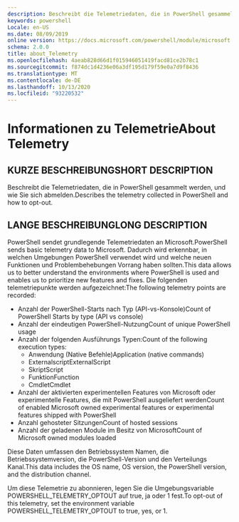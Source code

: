 ```yaml
---
description: Beschreibt die Telemetriedaten, die in PowerShell gesammelt werden, und wie Sie sich abmelden.
keywords: powershell
Locale: en-US
ms.date: 08/09/2019
online version: https://docs.microsoft.com/powershell/module/microsoft.powershell.core/about/about_telemetry?view=powershell-7&WT.mc_id=ps-gethelp
schema: 2.0.0
title: about_Telemetry
ms.openlocfilehash: 4aeab828d66d1f015946051419facd81ce2b78c1
ms.sourcegitcommit: f874dc1d4236e06a3df195d179f59e0a7d9f8436
ms.translationtype: MT
ms.contentlocale: de-DE
ms.lasthandoff: 10/13/2020
ms.locfileid: "93220532"
---
```

# <a name="about-telemetry"></a><span data-ttu-id="2ba96-104">Informationen zu Telemetrie</span><span class="sxs-lookup"><span data-stu-id="2ba96-104">About Telemetry</span></span>

## <a name="short-description"></a><span data-ttu-id="2ba96-105">KURZE BESCHREIBUNG</span><span class="sxs-lookup"><span data-stu-id="2ba96-105">SHORT DESCRIPTION</span></span>

<span data-ttu-id="2ba96-106">Beschreibt die Telemetriedaten, die in PowerShell gesammelt werden, und wie Sie sich abmelden.</span><span class="sxs-lookup"><span data-stu-id="2ba96-106">Describes the telemetry collected in PowerShell and how to opt-out.</span></span>

## <a name="long-description"></a><span data-ttu-id="2ba96-107">LANGE BESCHREIBUNG</span><span class="sxs-lookup"><span data-stu-id="2ba96-107">LONG DESCRIPTION</span></span>

<span data-ttu-id="2ba96-108">PowerShell sendet grundlegende Telemetriedaten an Microsoft.</span><span class="sxs-lookup"><span data-stu-id="2ba96-108">PowerShell sends basic telemetry data to Microsoft.</span></span>
<span data-ttu-id="2ba96-109">Dadurch wird erkennbar, in welchen Umgebungen PowerShell verwendet wird und welche neuen Funktionen und Problembehebungen Vorrang haben sollten.</span><span class="sxs-lookup"><span data-stu-id="2ba96-109">This data allows us to better understand the environments where PowerShell is used and enables us to prioritize new features and fixes.</span></span>
<span data-ttu-id="2ba96-110">Die folgenden telemetriepunkte werden aufgezeichnet:</span><span class="sxs-lookup"><span data-stu-id="2ba96-110">The following telemetry points are recorded:</span></span>

- <span data-ttu-id="2ba96-111">Anzahl der PowerShell-Starts nach Typ (API-vs-Konsole)</span><span class="sxs-lookup"><span data-stu-id="2ba96-111">Count of PowerShell Starts by type (API vs console)</span></span>
- <span data-ttu-id="2ba96-112">Anzahl der eindeutigen PowerShell-Nutzung</span><span class="sxs-lookup"><span data-stu-id="2ba96-112">Count of unique PowerShell usage</span></span>
- <span data-ttu-id="2ba96-113">Anzahl der folgenden Ausführungs Typen:</span><span class="sxs-lookup"><span data-stu-id="2ba96-113">Count of the following execution types:</span></span>
  - <span data-ttu-id="2ba96-114">Anwendung (Native Befehle)</span><span class="sxs-lookup"><span data-stu-id="2ba96-114">Application (native commands)</span></span>
  - <span data-ttu-id="2ba96-115">Externalscript</span><span class="sxs-lookup"><span data-stu-id="2ba96-115">ExternalScript</span></span>
  - <span data-ttu-id="2ba96-116">Skript</span><span class="sxs-lookup"><span data-stu-id="2ba96-116">Script</span></span>
  - <span data-ttu-id="2ba96-117">Funktion</span><span class="sxs-lookup"><span data-stu-id="2ba96-117">Function</span></span>
  - <span data-ttu-id="2ba96-118">Cmdlet</span><span class="sxs-lookup"><span data-stu-id="2ba96-118">Cmdlet</span></span>
- <span data-ttu-id="2ba96-119">Anzahl der aktivierten experimentellen Features von Microsoft oder experimentelle Features, die mit PowerShell ausgeliefert werden</span><span class="sxs-lookup"><span data-stu-id="2ba96-119">Count of enabled Microsoft owned experimental features or experimental features shipped with PowerShell</span></span>
- <span data-ttu-id="2ba96-120">Anzahl gehosteter Sitzungen</span><span class="sxs-lookup"><span data-stu-id="2ba96-120">Count of hosted sessions</span></span>
- <span data-ttu-id="2ba96-121">Anzahl der geladenen Module im Besitz von Microsoft</span><span class="sxs-lookup"><span data-stu-id="2ba96-121">Count of Microsoft owned modules loaded</span></span>

<span data-ttu-id="2ba96-122">Diese Daten umfassen den Betriebssystem Namen, die Betriebssystemversion, die PowerShell-Version und den Verteilungs Kanal.</span><span class="sxs-lookup"><span data-stu-id="2ba96-122">This data includes the OS name, OS version, the PowerShell version, and the distribution channel.</span></span>

<span data-ttu-id="2ba96-123">Um diese Telemetrie zu abonnieren, legen Sie die Umgebungsvariable POWERSHELL_TELEMETRY_OPTOUT auf true, ja oder 1 fest.</span><span class="sxs-lookup"><span data-stu-id="2ba96-123">To opt-out of this telemetry, set the environment variable POWERSHELL_TELEMETRY_OPTOUT to true, yes, or 1.</span></span>
